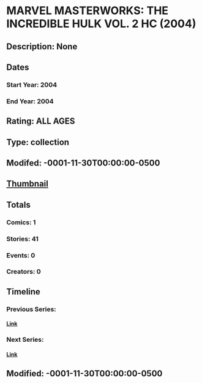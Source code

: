 # MARVEL MASTERWORKS: THE INCREDIBLE HULK VOL. 2 HC (2004)
## Description: None
## Dates
### Start Year: 2004
### End Year: 2004
## Rating: ALL AGES
## Type: collection
## Modifed: -0001-11-30T00:00:00-0500
## [Thumbnail](http://i.annihil.us/u/prod/marvel/i/mg/6/60/4bc65a672b276.jpg)
## Totals
### Comics: 1
### Stories: 41
### Events: 0
### Creators: 0
## Timeline
### Previous Series: 
#### [Link]()
### Next Series: 
#### [Link]()
## Modified: -0001-11-30T00:00:00-0500